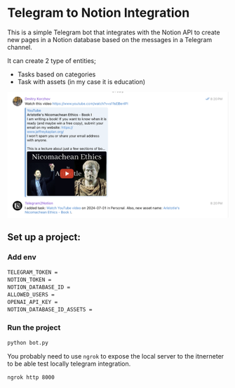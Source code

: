 # Telegram to Notion Integration

This is a simple Telegram bot that integrates with the Notion API to create new pages in a Notion database based on the messages in a Telegram channel.

It can create 2 type of entities; 
- Tasks based on categories
- Task with assets (in my case it is education)

![pic](image/pic.png)

## Set up a project:

### Add env
```bash 
TELEGRAM_TOKEN = 
NOTION_TOKEN = 
NOTION_DATABASE_ID = 
ALLOWED_USERS = 
OPENAI_API_KEY =
NOTION_DATABASE_ID_ASSETS = 
```

### Run the project
```bash
python bot.py
```

You probably need to use `ngrok` to expose the local server to the itnerneter to be able test locally telegram integration.

```bash
ngrok http 8000
```